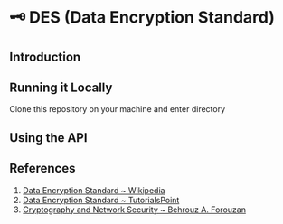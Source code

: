 # 🗝 DES (Data Encryption Standard)

## Introduction

## Running it Locally
Clone this repository on your machine and enter directory  

## Using the API

## References
1. [Data Encryption Standard ~ Wikipedia](https://en.wikipedia.org/wiki/Data_Encryption_Standard)
1. [Data Encryption Standard ~ TutorialsPoint](https://www.tutorialspoint.com/cryptography/data_encryption_standard.htm)
1. [Cryptography and Network Security ~ Behrouz A. Forouzan](https://books.google.co.in/books?id=OYiwCgAAQBAJ)
